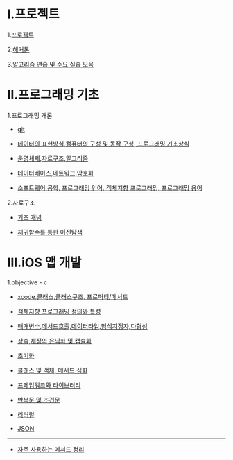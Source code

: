 Ⅰ.프로젝트
========


1.[프로젝트]()

2.[해커톤](https://github.com/KimYunseo/hackathon)

3.[알고리즘 연습 및 주요 실습 모음](https://github.com/KimYunseo/iosSchool/blob/master/Practice.md)
 
 

Ⅱ.프로그래밍 기초
============= 
 
 1.프로그래밍 개론
 
  * [git](https://github.com/KimYunseo/iosSchool/blob/master/DailySummarizing/170109_170113/git.md)
 
  * [데이터의 표현방식,컴퓨터의 구성 및 동작 구성, 프로그래밍 기초상식](https://github.com/KimYunseo/iosSchool/blob/master/DailySummarizing/170109_170113/foundation_com.md)
  * [운영체제,자료구조,알고리즘](https://github.com/KimYunseo/iosSchool/blob/master/DailySummarizing/170109_170113/OS_DataStruc_algo.md)
  * [데이터베이스,네트워크,암호화](https://github.com/KimYunseo/iosSchool/blob/master/DailySummarizing/170109_170113/DB_netw_encryp.md)
  * [소프트웨어 공학, 프로그래밍 언어, 객체지향 프로그래밍, 프로그래밍 용어](https://github.com/KimYunseo/iosSchool/blob/master/DailySummarizing/170109_170113/softEng_progLang.md)
  
2.자료구조

 * [기초 개념](https://github.com/KimYunseo/iosSchool/blob/master/DailySummarizing/170208/dataStruct.md)
  
 * [재귀함수를 통한 이진탐색](https://github.com/KimYunseo/iosSchool/blob/master/DailySummarizing/170212/RecursiveBinarySearch.md)


Ⅲ.iOS 앱 개발
============

 1.objective - c 
  
  * [xcode,클래스,클래스구조, 프로퍼티/메서드](https://github.com/KimYunseo/iosSchool/blob/master/DailySummarizing/170116_170117/xcodeClassPropertyEtc.md)
  * [객체지향 프로그래밍 정의와 특성](https://github.com/KimYunseo/iosSchool/blob/master/DailySummarizing/170116_170117/oop.md)
  * [매개변수,메서드호출,데이터타입,형식지정자,다형성](https://github.com/KimYunseo/iosSchool/blob/master/DailySummarizing/170118/parameter.md)
  * [상속,재정의,은닉화 및 캡슐화](https://github.com/KimYunseo/iosSchool/blob/master/DailySummarizing/170119/inheritance.md)
  * [초기화](https://github.com/KimYunseo/iosSchool/blob/master/DailySummarizing/170120/CustomInitialize.md)
  * [클래스 및 객체, 메서드 심화](https://github.com/KimYunseo/iosSchool/blob/master/DailySummarizing/170123/classObjectFunction.md)
  
  * [프레임워크와 라이브러리](https://github.com/KimYunseo/iosSchool/blob/master/DailySummarizing/170123/libraryFramwork.md)
  
  * [반복문 및 조건문](https://github.com/KimYunseo/iosSchool/blob/master/DailySummarizing/170201/fountionIfSwitchForWhile.md)
  
  
  * [리터럴](https://github.com/KimYunseo/iosSchool/blob/master/DailySummarizing/170208/literal.md)
 
  * [JSON](https://github.com/KimYunseo/iosSchool/blob/master/DailySummarizing/170208/JSON.md) 
  
  ------------------
  
  
 * [자주 사용하는 메서드 정리](https://github.com/KimYunseo/iosSchool/blob/master/DailySummarizing/170131/todaySummary.md)